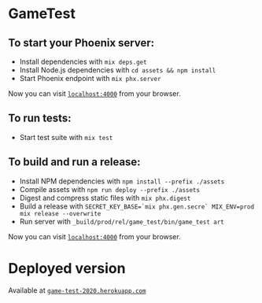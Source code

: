 # GameTest

## To start your Phoenix server:

  * Install dependencies with `mix deps.get`
  * Install Node.js dependencies with `cd assets && npm install`
  * Start Phoenix endpoint with `mix phx.server`

Now you can visit [`localhost:4000`](http://localhost:4000) from your browser.

## To run tests:

  * Start test suite with `mix test`

## To build and run a release:

  * Install NPM dependencies with `npm install --prefix ./assets`
  * Compile assets with `npm run deploy --prefix ./assets`
  * Digest and compress static files with `mix phx.digest`
  * Build a release with ``SECRET_KEY_BASE=`mix phx.gen.secre` MIX_ENV=prod mix release --overwrite``
  * Run server with `_build/prod/rel/game_test/bin/game_test art`

Now you can visit [`localhost:4000`](http://localhost:4000) from your browser.

# Deployed version

Available at [`game-test-2020.herokuapp.com`](https://game-test-2020.herokuapp.com)
